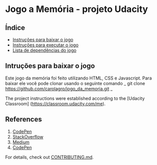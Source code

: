 # Jogo a Memória - projeto Udacity

## Índice
* [Instruções para baixar o jogo](#baixar)
* [Instruções para executar o jogo](#executa)
* [Lista de dependências do jogo](#dependencias)

## Intruções para baixar o jogo
Este jogo da memória foi feito utilizando HTML, CSS e Javascript. Para baixar ele você pode clonar usando o seguinte comando _ git clone https://github.com/carolagro/jogo_da_memoria.git _


The project instructions were established according to the [Udacity Classroom]
(https://classroom.udacity.com/me).

## References
1.  [CodePen](https://codepen.io/natewiley/pen/HBrbL)
2.  [StackOverflow](https://stackoverflow.com/questions/2450954/how-to-randomize-shuffle-a-javascript-array)
3.  [Medium](https://medium.com/code-sketch/jogo-da-memoria-em-vanilla-javascript-6129e5eac7a5)
1.  [CodePen](https://codepen.io/Caysle/pen/aYYKRp)

For details, check out [CONTRIBUTING.md](CONTRIBUTING.md).
